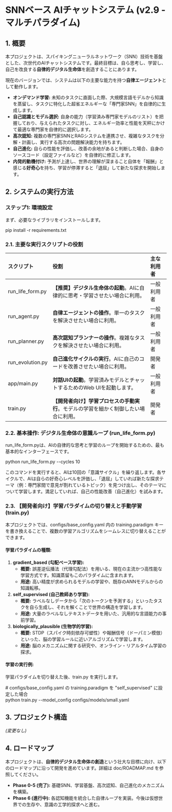 # **SNNベース AIチャットシステム (v2.9 \- マルチパラダイム)**

## **1\. 概要**

本プロジェクトは、スパイキングニューラルネットワーク（SNN）技術を基盤とした、次世代のAIチャットシステムです。最終目標は、自ら思考し、学習し、自己を改良する**自律的デジタル生命体**を創造することにあります。

現在のバージョンでは、システムは以下の主要な能力を持つ**自律エージェント**として動作します。

* **オンデマンド学習:** 未知のタスクに直面した際、大規模言語モデルから知識を蒸留し、タスクに特化した超省エネルギーな「専門家SNN」を自律的に生成します。  
* **自己認識とモデル選択:** 自身の能力（学習済み専門家モデルのリスト）を把握しており、与えられたタスクに対し、エネルギー効率と性能を天秤にかけて最適な専門家を自律的に選択します。  
* **高次認知:** 複数の専門家SNNとRAGシステムを連携させ、複雑なタスクを分解・計画し、実行する高次の問題解決能力を持ちます。  
* **自己進化:** 自らの性能を評価し、改善の余地があると判断した場合、自身のソースコード（設定ファイルなど）を自律的に修正します。  
* **内発的動機付け:** 予測が上達し、世界の理解が深まること自体を「報酬」と感じる**好奇心**を持ち、学習が停滞すると「退屈」して新たな探求を開始します。

## **2\. システムの実行方法**

### **ステップ1: 環境設定**

まず、必要なライブラリをインストールします。

pip install \-r requirements.txt

### **2.1. 主要な実行スクリプトの役割**

| スクリプト | 役割 | 主な利用者 |
| :---- | :---- | :---- |
| run\_life\_form.py | **【推奨】デジタル生命体の起動**。AIに自律的に思考・学習させたい場合に利用。 | 一般利用者 |
| run\_agent.py | **自律エージェントの操作**。単一のタスクを解決させたい場合に利用。 | 一般利用者 |
| run\_planner.py | **高次認知プランナーの操作**。複雑なタスクを解決させたい場合に利用。 | 一般利用者 |
| run\_evolution.py | **自己進化サイクルの実行**。AIに自己のコードを改善させたい場合に利用。 | 開発者 |
| app/main.py | **対話UIの起動**。学習済みモデルとチャットするためのWeb UIを起動します。 | 一般利用者 |
| train.py | **【開発者向け】学習プロセスの手動実行**。モデルの学習を細かく制御したい場合に利用。 | 開発者 |

### **2.2. 基本操作: デジタル生命体の意識ループ (run\_life\_form.py)**

run\_life\_form.pyは、AIの自律的な思考と学習のループを開始するための、最も基本的なインターフェースです。

python run\_life\_form.py \--cycles 10

このコマンドを実行すると、AIは10回の「意識サイクル」を繰り返します。各サイクルで、AIは自らの好奇心レベルを評価し、「退屈」していれば新たな探求テーマ（例：専門家間で意見が割れているトピック）を見つけ出し、そのテーマについて学習します。満足していれば、自己の性能改善（自己進化）を試みます。

### **2.3. 【開発者向け】学習パラダイムの切り替えと手動学習 (train.py)**

本プロジェクトでは、configs/base\_config.yaml 内の training.paradigm キーを書き換えることで、複数の学習アルゴリズムをシームレスに切り替えることができます。

#### **学習パラダイムの種類:**

1. **gradient\_based (勾配ベース学習):**  
   * **概要:** 誤差逆伝播法（代理勾配法）を用いる、現在の主流かつ高性能な学習方式です。知識蒸留もこのパラダイムに含まれます。  
   * **用途:** 高い精度が求められるモデルの学習や、既存のANNモデルからの知識転移。  
2. **self\_supervised (自己教師あり学習):**  
   * **概要:** ラベルなしデータから「次のトークンを予測する」といったタスクを自ら生成し、それを解くことで世界の構造を学習します。  
   * **用途:** 大量のラベルなしテキストデータを用いた、汎用的な言語能力の事前学習。  
3. **biologically\_plausible (生物学的学習):**  
   * **概要:** STDP（スパイク時刻依存可塑性）や報酬信号（ドーパミン模倣）といった、脳の学習ルールに近いアルゴリズムで学習します。  
   * **用途:** 脳のメカニズムに関する研究や、オンライン・リアルタイム学習の探求。

#### **学習の実行例:**

学習パラダイムを切り替えた後、train.py を実行します。

\# configs/base\_config.yaml の training.paradigm を "self\_supervised" に設定した場合  
python train.py \--model\_config configs/models/small.yaml

## **3\. プロジェクト構造**

*(変更なし)*

## **4\. ロードマップ**

本プロジェクトは、**自律的デジタル生命体の創造**という壮大な目標に向け、以下のロードマップに沿って開発を進めています。詳細は doc/ROADMAP.md を参照してください。

* **Phase 0-5 (完了):** 基礎SNN、学習基盤、高次認知、自己進化のメカニズムを構築。  
* **Phase 6 (進行中):** 各認知機能を統合した自律ループを実装。今後は仮想世界での生存や、意識の工学的探求へと進む。
